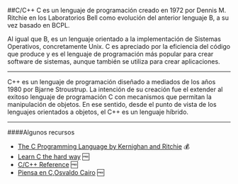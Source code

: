##C/C++
C es un lenguaje de programación creado en 1972 por Dennis M. Ritchie en los Laboratorios Bell como evolución del anterior lenguaje B, a su vez basado en BCPL.

Al igual que B, es un lenguaje orientado a la implementación de Sistemas Operativos, concretamente Unix. C es apreciado por la eficiencia del código que produce y es el lenguaje de programación más popular para crear software de sistemas, aunque también se utiliza para crear aplicaciones.

------
C++ es un lenguaje de programación diseñado a mediados de los años 1980 por Bjarne Stroustrup. La intención de su creación fue el extender al exitoso lenguaje de programación C con mecanismos que permitan la manipulación de objetos. En ese sentido, desde el punto de vista de los lenguajes orientados a objetos, el C++ es un lenguaje híbrido.

------

####Algunos recursos
* [The C Programming Language by Kernighan and Ritchie](http://www.amazon.com/C-Programming-Language-2nd-Edition/dp/0131103628) :moneybag:
* [Learn C the hard way](http://c.learncodethehardway.org/) :free:
* [C/C++ Reference](http://en.cppreference.com/w/) :free:
* [Piensa en C,Osvaldo Cairo](http://books.google.com.do/books?id=AZ1ZXBlu9Y8C) :free:
